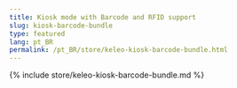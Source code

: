 ```yaml
---
title: Kiosk mode with Barcode and RFID support
slug: kiosk-barcode-bundle
type: featured
lang: pt_BR
permalink: /pt_BR/store/keleo-kiosk-barcode-bundle.html
---
```


{% include store/keleo-kiosk-barcode-bundle.md %}
